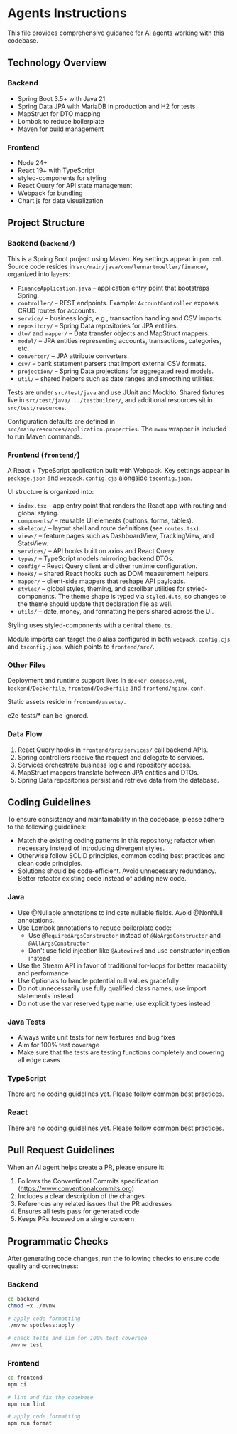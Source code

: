 # Agents Instructions

This file provides comprehensive guidance for AI agents working with this codebase.

## Technology Overview

### Backend

- Spring Boot 3.5+ with Java 21
- Spring Data JPA with MariaDB in production and H2 for tests
- MapStruct for DTO mapping
- Lombok to reduce boilerplate
- Maven for build management

### Frontend

- Node 24+
- React 19+ with TypeScript
- styled-components for styling
- React Query for API state management
- Webpack for bundling
- Chart.js for data visualization

## Project Structure

### Backend (`backend/`)

This is a Spring Boot project using Maven. Key settings appear in `pom.xml`. Source code resides in `src/main/java/com/lennartmoeller/finance/`, organized into layers:

- `FinanceApplication.java` – application entry point that bootstraps Spring.
- `controller/` – REST endpoints. Example: `AccountController` exposes CRUD routes for accounts.
- `service/` – business logic, e.g., transaction handling and CSV imports.
- `repository/` – Spring Data repositories for JPA entities.
- `dto/` and `mapper/` – Data transfer objects and MapStruct mappers.
- `model/` – JPA entities representing accounts, transactions, categories, etc.
- `converter/` – JPA attribute converters.
- `csv/` – bank statement parsers that import external CSV formats.
- `projection/` – Spring Data projections for aggregated read models.
- `util/` – shared helpers such as date ranges and smoothing utilities.

Tests are under `src/test/java` and use JUnit and Mockito. Shared fixtures live in `src/test/java/.../testbuilder/`, and additional resources sit in `src/test/resources`.

Configuration defaults are defined in `src/main/resources/application.properties`. The `mvnw` wrapper is included to run Maven commands.

### Frontend (`frontend/`)

A React + TypeScript application built with Webpack. Key settings appear in `package.json` and `webpack.config.cjs` alongside `tsconfig.json`.

UI structure is organized into:

- `index.tsx` – app entry point that renders the React app with routing and global styling.
- `components/` – reusable UI elements (buttons, forms, tables).
- `skeleton/` – layout shell and route definitions (see `routes.tsx`).
- `views/` – feature pages such as DashboardView, TrackingView, and StatsView.
- `services/` – API hooks built on axios and React Query.
- `types/` – TypeScript models mirroring backend DTOs.
- `config/` – React Query client and other runtime configuration.
- `hooks/` – shared React hooks such as DOM measurement helpers.
- `mapper/` – client-side mappers that reshape API payloads.
- `styles/` – global styles, theming, and scrollbar utilities for styled-components. The theme shape is typed via `styled.d.ts`, so changes to the theme should update that declaration file as well.
- `utils/` – date, money, and formatting helpers shared across the UI.

Styling uses styled-components with a central `theme.ts`.

Module imports can target the `@` alias configured in both `webpack.config.cjs` and `tsconfig.json`, which points to `frontend/src/`.

### Other Files

Deployment and runtime support lives in `docker-compose.yml`, `backend/Dockerfile`, `frontend/Dockerfile` and `frontend/nginx.conf`.

Static assets reside in `frontend/assets/`.

e2e-tests/* can be ignored.

### Data Flow

1. React Query hooks in `frontend/src/services/` call backend APIs.
2. Spring controllers receive the request and delegate to services.
3. Services orchestrate business logic and repository access.
4. MapStruct mappers translate between JPA entities and DTOs.
5. Spring Data repositories persist and retrieve data from the database.

## Coding Guidelines

To ensure consistency and maintainability in the codebase, please adhere to the following guidelines:

- Match the existing coding patterns in this repository; refactor when necessary instead of introducing divergent styles.
- Otherwise follow SOLID principles, common coding best practices and clean code principles.
- Solutions should be code-efficient. Avoid unnecessary redundancy. Better refactor existing code instead of adding new code.

### Java

- Use @Nullable annotations to indicate nullable fields. Avoid @NonNull annotations.
- Use Lombok annotations to reduce boilerplate code:
  - Use `@RequiredArgsConstructor` instead of `@NoArgsConstructor` and `@AllArgsConstructor`
  - Don't use field injection like `@Autowired` and use constructor injection instead
- Use the Stream API in favor of traditional for-loops for better readability and performance
- Use Optionals to handle potential null values gracefully
- Do not unnecessarily use fully qualified class names, use import statements instead
- Do not use the var reserved type name, use explicit types instead

### Java Tests

- Always write unit tests for new features and bug fixes
- Aim for 100% test coverage
- Make sure that the tests are testing functions completely and covering all edge cases

### TypeScript

There are no coding guidelines yet. Please follow common best practices.

### React

There are no coding guidelines yet. Please follow common best practices.

## Pull Request Guidelines

When an AI agent helps create a PR, please ensure it:

1. Follows the Conventional Commits specification (https://www.conventionalcommits.org)
2. Includes a clear description of the changes
3. References any related issues that the PR addresses
4. Ensures all tests pass for generated code
5. Keeps PRs focused on a single concern

## Programmatic Checks

After generating code changes, run the following checks to ensure code quality and correctness:

### Backend

```bash
cd backend
chmod +x ./mvnw

# apply code formatting
./mvnw spotless:apply

# check tests and aim for 100% test coverage
./mvnw test
```

### Frontend

```bash
cd frontend
npm ci

# lint and fix the codebase
npm run lint

# apply code formatting
npm run format
```

